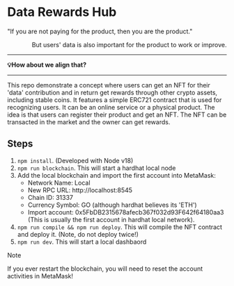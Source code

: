 # Data Rewards Hub

"If you are not paying for the product, then you are the product."

<p align="right">But users' data is also important for the product to work or improve.</p>

---

**💡How about we align that?**

---

This repo demonstrate a concept where users can get an NFT for their 'data' contribution
and in return get rewards through other crypto assets, including stable coins.
It features a simple ERC721 contract that is used for recognizing users.
It can be an online service or a physical product.
The idea is that users can register their product and get an NFT.
The NFT can be transacted in the market and the owner can get rewards.

## Steps

1. `npm install`. (Developed with Node v18)
2. `npm run blockchain`. This will start a hardhat local node
3. Add the local blockchain and import the first account into MetaMask:
    - Network Name: Local
    - New RPC URL: http://localhost:8545
    - Chain ID: 31337
    - Currency Symbol: GO (although hardhat believes its 'ETH')
    - Import account: 0x5FbDB2315678afecb367f032d93F642f64180aa3 (This is usually the first account in hardhat local network).
4. `npm run compile && npm run deploy`. This will compile the NFT contract and deploy it. (Note, do not deploy twice!)
5. `npm run dev`. This will start a local dashbaord

> [!NOTE]  
> If you ever restart the blockchain, you will need to reset the account activities in MetaMask!
